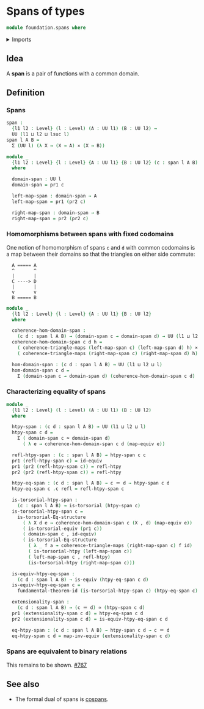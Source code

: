 # Spans of types

```agda
module foundation.spans where
```

<details><summary>Imports</summary>

```agda
open import foundation.dependent-pair-types
open import foundation.fundamental-theorem-of-identity-types
open import foundation.homotopy-induction
open import foundation.structure-identity-principle
open import foundation.univalence
open import foundation.universe-levels

open import foundation-core.cartesian-product-types
open import foundation-core.commuting-triangles-of-maps
open import foundation-core.contractible-types
open import foundation-core.equivalences
open import foundation-core.function-types
open import foundation-core.homotopies
open import foundation-core.identity-types
open import foundation-core.torsorial-type-families
```

</details>

## Idea

A **span** is a pair of functions with a common domain.

## Definition

### Spans

```agda
span :
  {l1 l2 : Level} (l : Level) (A : UU l1) (B : UU l2) →
  UU (l1 ⊔ l2 ⊔ lsuc l)
span l A B =
  Σ (UU l) (λ X → (X → A) × (X → B))

module _
  {l1 l2 : Level} {l : Level} {A : UU l1} {B : UU l2} (c : span l A B)
  where

  domain-span : UU l
  domain-span = pr1 c

  left-map-span : domain-span → A
  left-map-span = pr1 (pr2 c)

  right-map-span : domain-span → B
  right-map-span = pr2 (pr2 c)
```

### Homomorphisms between spans with fixed codomains

One notion of homomorphism of spans `c` and `d` with common codomains is a map
between their domains so that the triangles on either side commute:

```text
  A ===== A
  ^       ^
  |       |
  C ----> D
  |       |
  v       v
  B ===== B
```

```agda
module _
  {l1 l2 : Level} {l : Level} {A : UU l1} {B : UU l2}
  where

  coherence-hom-domain-span :
    (c d : span l A B) → (domain-span c → domain-span d) → UU (l1 ⊔ l2 ⊔ l)
  coherence-hom-domain-span c d h =
    ( coherence-triangle-maps (left-map-span c) (left-map-span d) h) ×
    ( coherence-triangle-maps (right-map-span c) (right-map-span d) h)

  hom-domain-span : (c d : span l A B) → UU (l1 ⊔ l2 ⊔ l)
  hom-domain-span c d =
    Σ (domain-span c → domain-span d) (coherence-hom-domain-span c d)
```

### Characterizing equality of spans

```agda
module _
  {l1 l2 : Level} (l : Level) (A : UU l1) (B : UU l2)
  where

  htpy-span : (c d : span l A B) → UU (l1 ⊔ l2 ⊔ l)
  htpy-span c d =
    Σ ( domain-span c ≃ domain-span d)
      ( λ e → coherence-hom-domain-span c d (map-equiv e))

  refl-htpy-span : (c : span l A B) → htpy-span c c
  pr1 (refl-htpy-span c) = id-equiv
  pr1 (pr2 (refl-htpy-span c)) = refl-htpy
  pr2 (pr2 (refl-htpy-span c)) = refl-htpy

  htpy-eq-span : (c d : span l A B) → c ＝ d → htpy-span c d
  htpy-eq-span c .c refl = refl-htpy-span c

  is-torsorial-htpy-span :
    (c : span l A B) → is-torsorial (htpy-span c)
  is-torsorial-htpy-span c =
    is-torsorial-Eq-structure
      ( λ X d e → coherence-hom-domain-span c (X , d) (map-equiv e))
      ( is-torsorial-equiv (pr1 c))
      ( domain-span c , id-equiv)
      ( is-torsorial-Eq-structure
        ( λ _ f a → coherence-triangle-maps (right-map-span c) f id)
        ( is-torsorial-htpy (left-map-span c))
        ( left-map-span c , refl-htpy)
        (is-torsorial-htpy (right-map-span c)))

  is-equiv-htpy-eq-span :
    (c d : span l A B) → is-equiv (htpy-eq-span c d)
  is-equiv-htpy-eq-span c =
    fundamental-theorem-id (is-torsorial-htpy-span c) (htpy-eq-span c)

  extensionality-span :
    (c d : span l A B) → (c ＝ d) ≃ (htpy-span c d)
  pr1 (extensionality-span c d) = htpy-eq-span c d
  pr2 (extensionality-span c d) = is-equiv-htpy-eq-span c d

  eq-htpy-span : (c d : span l A B) → htpy-span c d → c ＝ d
  eq-htpy-span c d = map-inv-equiv (extensionality-span c d)
```

### Spans are equivalent to binary relations

This remains to be shown.
[#767](https://github.com/UniMath/agda-unimath/issues/767)

## See also

- The formal dual of spans is [cospans](foundation.cospans.md).
